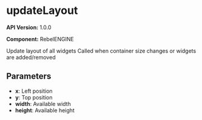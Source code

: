 # updateLayout

**API Version:** 1.0.0

**Component:** RebelENGINE

Update layout of all widgets
Called when container size changes or widgets are added/removed

## Parameters

- **x**: Left position
- **y**: Top position
- **width**: Available width
- **height**: Available height

